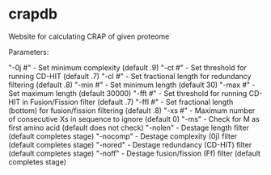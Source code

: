 # crapdb
Website for calculating CRAP of given proteome

Parameters:

"-0j #" - Set minimum complexity (default .9)
"-ct #" - Set threshold for running CD-HIT (default .7)
"-cl #" - Set fractional length for redundancy filtering (default .8)
"-min #" - Set minimum length (default 30)
"-max #" - Set maximum length (default 30000)
"-fft #" - Set threshold for running CD-HIT in Fusion/Fission filter (default .7)
"-ffl #" - Set fractional length (bottom) for fusion/fission filtering (default .8)
"-xs #" - Maximum number of consecutive Xs in sequence to ignore (default 0)
"-ms" - Check for M as first amino acid (default does not check)
"-nolen" - Destage length filter (default completes stage)
"-nocomp" - Destage complexity (0j) filter (default completes stage)
"-nored" - Destage redundancy (CD-HIT) filter (default completes stage)
"-noff" - Destage fusion/fission (Ff) filter (default completes stage)